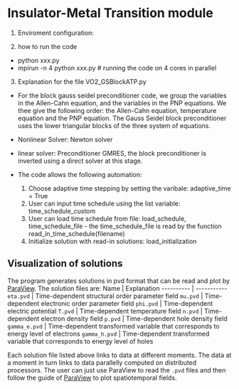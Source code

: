 # Insulator-Metal Transition module

1. Enviroment configuration: 

2. how to run the code 
- python xxx.py
- mpirun -n 4 python xxx.py  # running the code on 4 cores in parallel

3. Explanation for the file VO2_GSBlockATP.py 
-    For the block gauss seidel preconditioner code, we group the variables in the Allen-Cahn equation, and the variables in the PNP equations. We thee give the following order: the Allen-Cahn equation, temperature equation and the PNP equation. The Gauss Seidel block preconditioner uses the lower triangular blocks of the three system of equations. 
-   Nonlinear Solver: Newton solver 
-   linear solver: Preconditioner GMRES, the block preconditioner is inverted using a direct solver at this stage. 

- The code allows the following automation:
    1. Choose adaptive time stepping by setting the varibale:  adaptive_time = True 
    2. User can input time schedule using the list variable: time_schedule_custom
    3. User can load time schedule from file: load_schedule, time_schedule_file
            - the time_schedule_file is read by the function read_in_time_schedule(filename)
    4. Initialize solution with read-in solutions: load_initialization

## Visualization of solutions
The program generates solutions in pvd format that can be read and plot by [ParaView](https://www.paraview.org "ParaView website"). The solution files are:
Name       | Explanation
---------- | -----------
`eta.pvd`  | Time-dependent structural order parameter field
`mu.pvd`  | Time-dependent electronic order parameter field
`phi.pvd`  | Time-dependent electric potential
`T.pvd`    | Time-dependent temperature field
`n.pvd`    | Time-dependent electron density field
`p.pvd`    | Time-dependent hole density field
`gamma_e.pvd` | Time-dependent transformed variable that corresponds to energy level of electrons
`gamma_h.pvd` | Time-dependent transformed variable that corresponds to energy level of holes 

Each solution file listed above links to data at different moments. The data at a moment in turn links to data parallelly computed on distributed processors. The user can just use ParaView to read the `.pvd` files and then follow the guide of [ParaView](https://docs.paraview.org/en/latest/UsersGuide/index.html "ParaView user's guide") to plot spatiotemporal fields.